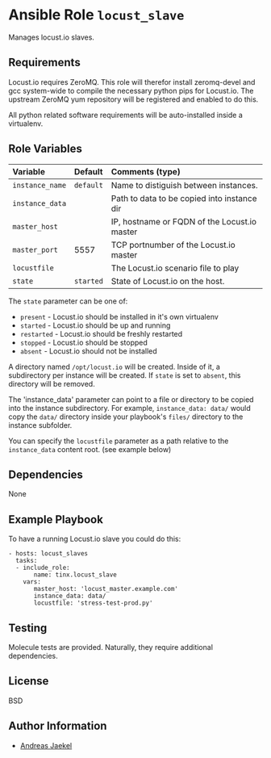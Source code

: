# Ansible Role `locust_slave`

Manages locust.io slaves.

## Requirements

Locust.io requires ZeroMQ. This role will therefor install
zeromq-devel and gcc system-wide to compile the necessary python
pips for Locust.io. The upstream ZeroMQ yum repository will be
registered and enabled to do this.

All python related software requirements will be auto-installed
inside a virtualenv.

## Role Variables

| Variable                             | Default  | Comments (type)                                   |
| :---            | :---             | :---                                              |
| `instance_name` | `default` | Name to distiguish between instances.        |
| `instance_data` |           | Path to data to be copied into instance dir  |
| `master_host`   |           | IP, hostname or FQDN of the Locust.io master |
| `master_port`   | 5557      | TCP portnumber of the Locust.io master       |
| `locustfile`    |           | The Locust.io scenario file to play          |
| `state`         | `started` | State of Locust.io on the host.              |

The `state` parameter can be one of:

* `present` - Locust.io should be installed in it's own virtualenv
* `started` - Locust.io should be up and running
* `restarted` - Locust.io should be freshly restarted
* `stopped` - Locust.io should be stopped
* `absent` - Locust.io should not be installed

A directory named `/opt/locust.io` will be created. Inside of it, a
subdirectory per instance will be created. If `state` is set to `absent`,
this directory will be removed.

The 'instance_data' parameter can point to a file or directory to
be copied into the instance subdirectory. For example, `instance_data: data/`
would copy the `data/` directory inside your playbook's `files/` directory
to the instance subfolder.

You can specify the `locustfile` parameter as a path relative to the
`instance_data` content root. (see example below)

## Dependencies

None

## Example Playbook

To have a running Locust.io slave you could do this:

    - hosts: locust_slaves
      tasks:
      - include_role:
           name: tinx.locust_slave
        vars:
           master_host: 'locust_master.example.com'
           instance_data: data/
           locustfile: 'stress-test-prod.py'

## Testing

Molecule tests are provided. Naturally, they require additional dependencies.

## License

BSD

## Author Information

 - [Andreas Jaekel](https://github.com/tinx/)
